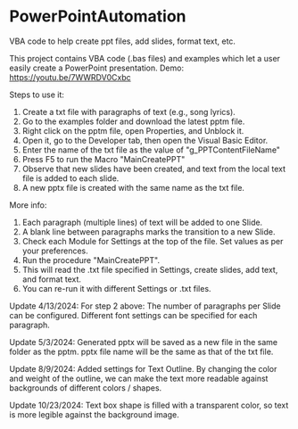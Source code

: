 # PowerPointAutomation
VBA code to help create ppt files, add slides, format text, etc.

This project contains VBA code (.bas files) and examples which let a user easily create a PowerPoint presentation.
Demo: https://youtu.be/7WWRDV0Cxbc

Steps to use it:

1. Create a txt file with paragraphs of text (e.g., song lyrics).
2. Go to the examples folder and download the latest pptm file.
3. Right click on the pptm file, open Properties, and Unblock it.
4. Open it, go to the Developer tab, then open the Visual Basic Editor.
5. Enter the name of the txt file as the value of "g_PPTContentFileName"
6. Press F5 to run the Macro "MainCreatePPT"
7. Observe that new slides have been created, and text from the local text file is added to each slide.
8. A new pptx file is created with the same name as the txt file.

More info: 
1. Each paragraph (multiple lines) of text will be added to one Slide.
2. A blank line between paragraphs marks the transition to a new Slide.
3. Check each Module for Settings at the top of the file. Set values as per your preferences.
4. Run the procedure "MainCreatePPT".
5. This will read the .txt file specified in Settings, create slides, add text, and format text.
6. You can re-run it with different Settings or .txt files.

Update 4/13/2024:
For step 2 above: The number of paragraphs per Slide can be configured. 
Different font settings can be specified for each paragraph.

Update 5/3/2024:
Generated pptx will be saved as a new file in the same folder as the pptm.
pptx file name will be the same as that of the txt file.

Update 8/9/2024:
Added settings for Text Outline. 
By changing the color and weight of the outline, we can make the text more readable against backgrounds of different colors / shapes.

Update 10/23/2024:
Text box shape is filled with a transparent color, so text is more legible against the background image.
